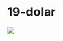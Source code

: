 # 19-dolar
<img src=https://tenor.com/view/doug-walker-yelling-at-computer-no-more-fortnite-me-when-no-more-fortnite-no-more19dollar-card-gif-20718269>
